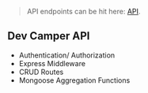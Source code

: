 > API endpoints can be hit here: [API](https://dev-camper-rpc-api.herokuapp.com/).

## **Dev Camper API**

- Authentication/ Authorization
- Express Middleware
- CRUD Routes
- Mongoose Aggregation Functions
